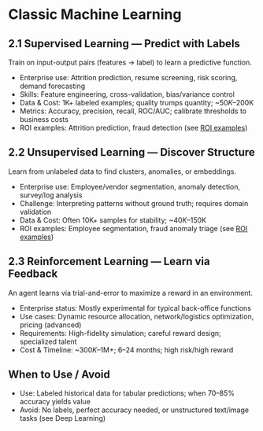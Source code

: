 # Classic Machine Learning

## 2.1 Supervised Learning — Predict with Labels
Train on input-output pairs (features → label) to learn a predictive function.
- Enterprise use: Attrition prediction, resume screening, risk scoring, demand forecasting
- Skills: Feature engineering, cross-validation, bias/variance control
- Data & Cost: 1K+ labeled examples; quality trumps quantity; ~$50K–$200K
- Metrics: Accuracy, precision, recall, ROC/AUC; calibrate thresholds to business costs
- ROI examples: Attrition prediction, fraud detection (see [ROI examples](appendix-roi-examples.md))

## 2.2 Unsupervised Learning — Discover Structure
Learn from unlabeled data to find clusters, anomalies, or embeddings.
- Enterprise use: Employee/vendor segmentation, anomaly detection, survey/log analysis
- Challenge: Interpreting patterns without ground truth; requires domain validation
- Data & Cost: Often 10K+ samples for stability; ~$40K–$150K
- ROI examples: Employee segmentation, fraud anomaly triage (see [ROI examples](appendix-roi-examples.md))

## 2.3 Reinforcement Learning — Learn via Feedback
An agent learns via trial-and-error to maximize a reward in an environment.
- Enterprise status: Mostly experimental for typical back-office functions
- Use cases: Dynamic resource allocation, network/logistics optimization, pricing (advanced)
- Requirements: High-fidelity simulation; careful reward design; specialized talent
- Cost & Timeline: ~$300K–$1M+; 6–24 months; high risk/high reward

## When to Use / Avoid
- Use: Labeled historical data for tabular predictions; when 70–85% accuracy yields value
- Avoid: No labels, perfect accuracy needed, or unstructured text/image tasks (see Deep Learning)
